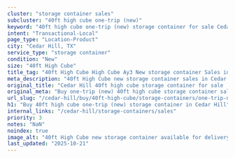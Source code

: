 ```yaml
---
cluster: "storage container sales"
subcluster: "40ft high cube one-trip (new)"
keyword: "40ft high cube one-trip (new) storage container for sale Cedar Hill, TX"
intent: "Transactional-Local"
page_type: "Location-Product"
city: "Cedar Hill, TX"
service_type: "storage container"
condition: "New"
size: "40ft High Cube"
title_tag: "40ft High Cube High Cube Ay3 New storage container Sales in Cedar Hill | LC Container"
meta_description: "40ft High Cube new storage container sales in Cedar Hill. High cube containers with extra height. Fast delivery, competitive pricing. Serving storage containers area. Quote ID: FN9. Call (214) 524-4168 for your free quote today."
original_title: "Cedar Hill 40ft high cube storage container for sale | LC"
original_meta: "Buy one-trip (new) 40ft high cube storage container sale with local delivery in Cedar Hill, TX. LC Container — local Since 2003. Request a fast quote today."
url_slug: "/cedar-hill/buy/40ft-high-cube/storage-containers/one-trip-new"
h1: "Buy 40ft high cube one-trip (new) storage container in Cedar Hill"
internal_links: "/cedar-hill/storage-containers/sales"
priority: 3
notes: "NaN"
noindex: true
image_alt: "40ft High Cube new storage container available for delivery in Cedar Hill"
last_updated: "2025-10-21"
---
```


<!-- TODO: Add unique city/inventory copy, images, and internal links here. -->
